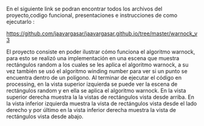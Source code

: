 En el siguiente link se podran encontrar todos los archivos del proyecto,codigo funcional, 
presentaciones  e instrucciones de como ejecutarlo :

https://github.com/jaavargasar/jaavargasar.github.io/tree/master/warnock_v3

El proyecto consiste en poder ilustrar cómo funciona el algoritmo warnock, para esto se realizó una implementación en una escena que muestra rectángulos random a los cuales se les aplica el algoritmo warnock, a su vez también se usó el algoritmo winding number para ver si un punto se encuentra dentro de un polígono.
Al terminar de ejecutar el código en processing, en la vista superior izquierda se puede ver la escena de rectángulos random y en ella se aplica el algoritmo warnock. En la vista superior derecha muestra la la vistas de rectángulos vista desde arriba. En la vista inferior izquierda muestra la vista de rectángulos vista desde el lado derecho y por último en la vista inferior derecha muestra la vista de rectángulos vista desde abajo.

